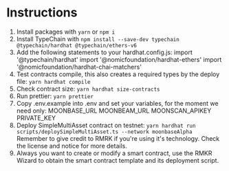 # Instructions

1. Install packages with `yarn` or `npm i`
2. Install TypeChain with `npm install --save-dev typechain @typechain/hardhat @typechain/ethers-v6`
3. Add the following statements to your hardhat.config.js:
   import '@typechain/hardhat'
   import '@nomicfoundation/hardhat-ethers'
   import '@nomicfoundation/hardhat-chai-matchers'
4. Test contracts compile, this also creates a required types by the deploy file:
   `yarn hardhat compile`
5. Check contract size: `yarn hardhat size-contracts`
6. Run prettier: `yarn prettier`
7. Copy .env.example into .env and set your variables, for the moment we need only:
   MOONBASE_URL
   MOONBEAM_URL
   MOONSCAN_APIKEY
   PRIVATE_KEY
8. Deploy SimpleMultiAsset contract on testnet: `yarn hardhat run scripts/deploySimpleMultiAsset.ts --network moonbaseAlpha`
   Remember to give credit to RMRK if you're using it's technology. Check the license and notice for more details.
9. Always you want to create or modify a smart contract, use the RMKR Wizard to obtain the smart contract template and its deployment script.
